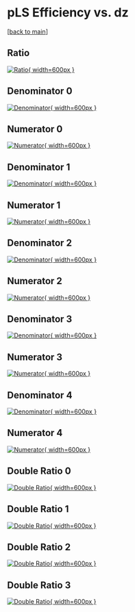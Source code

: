 # pLS Efficiency vs. dz

[[back to main](./)]



## Ratio

[![Ratio](../mtv/var/pLS_xtr_211_1_eff_dz.png){ width=600px }](../mtv/var/pLS_xtr_211_1_eff_dz.pdf)

## Denominator 0

[![Denominator](../mtv/den/pLS_xtr_211_1_eff_dz_den0.png){ width=600px }](../mtv/den/pLS_xtr_211_1_eff_dz_den0.pdf)

## Numerator 0

[![Numerator](../mtv/num/pLS_xtr_211_1_eff_dz_num0.png){ width=600px }](../mtv/num/pLS_xtr_211_1_eff_dz_num0.pdf)

## Denominator 1

[![Denominator](../mtv/den/pLS_xtr_211_1_eff_dz_den1.png){ width=600px }](../mtv/den/pLS_xtr_211_1_eff_dz_den1.pdf)

## Numerator 1

[![Numerator](../mtv/num/pLS_xtr_211_1_eff_dz_num1.png){ width=600px }](../mtv/num/pLS_xtr_211_1_eff_dz_num1.pdf)

## Denominator 2

[![Denominator](../mtv/den/pLS_xtr_211_1_eff_dz_den2.png){ width=600px }](../mtv/den/pLS_xtr_211_1_eff_dz_den2.pdf)

## Numerator 2

[![Numerator](../mtv/num/pLS_xtr_211_1_eff_dz_num2.png){ width=600px }](../mtv/num/pLS_xtr_211_1_eff_dz_num2.pdf)

## Denominator 3

[![Denominator](../mtv/den/pLS_xtr_211_1_eff_dz_den3.png){ width=600px }](../mtv/den/pLS_xtr_211_1_eff_dz_den3.pdf)

## Numerator 3

[![Numerator](../mtv/num/pLS_xtr_211_1_eff_dz_num3.png){ width=600px }](../mtv/num/pLS_xtr_211_1_eff_dz_num3.pdf)

## Denominator 4

[![Denominator](../mtv/den/pLS_xtr_211_1_eff_dz_den4.png){ width=600px }](../mtv/den/pLS_xtr_211_1_eff_dz_den4.pdf)

## Numerator 4

[![Numerator](../mtv/num/pLS_xtr_211_1_eff_dz_num4.png){ width=600px }](../mtv/num/pLS_xtr_211_1_eff_dz_num4.pdf)

## Double Ratio 0

[![Double Ratio](../mtv/ratio/pLS_xtr_211_1_eff_dz_ratio0.png){ width=600px }](../mtv/ratio/pLS_xtr_211_1_eff_dz_ratio0.pdf)

## Double Ratio 1

[![Double Ratio](../mtv/ratio/pLS_xtr_211_1_eff_dz_ratio1.png){ width=600px }](../mtv/ratio/pLS_xtr_211_1_eff_dz_ratio1.pdf)

## Double Ratio 2

[![Double Ratio](../mtv/ratio/pLS_xtr_211_1_eff_dz_ratio2.png){ width=600px }](../mtv/ratio/pLS_xtr_211_1_eff_dz_ratio2.pdf)

## Double Ratio 3

[![Double Ratio](../mtv/ratio/pLS_xtr_211_1_eff_dz_ratio3.png){ width=600px }](../mtv/ratio/pLS_xtr_211_1_eff_dz_ratio3.pdf)

